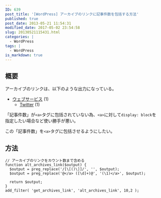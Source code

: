 ```yaml
---
ID: 639
post_title: '[WordPress] アーカイブのリンクに記事件数を包括する方法'
published: true
post_date: 2013-05-21 11:54:31
modified_date: 2017-05-02 23:54:58
slug: 20130521115431.html
categories: |
  - WordPress
tags: |
  - WordPress
is_markdown: true
---
```

<!--more-->

## 概要
アーカイブのリンクは、以下のような出力になっている。

<div class="sandbox">
<ul>
<li><a href="#">ウェブサービス</a> (1)
 <ul class="children">
  <li><a href="#">Twitter</a> (1)
 </ul>
</li>
</ul>
</div>

「記事件数」が`<a>`タグに包括されていない為、`<a>`に対して`display: block`を指定したい場合など使い勝手が悪い。

この「記事件数」を`<a>`タグに包括させるようにしたい。

## 方法

```language-php
// アーカイブのリンクをカウント数まで含める
function alt_archives_link($output) {
  $output = preg_replace('/[\[()\]]/', '', $output);
  $output = preg_replace('@</a> ([\d]+)@', '(\1)</a>', $output);

  return $output;
}
add_filter( 'get_archives_link', 'alt_archives_link', 10,2 );
```
